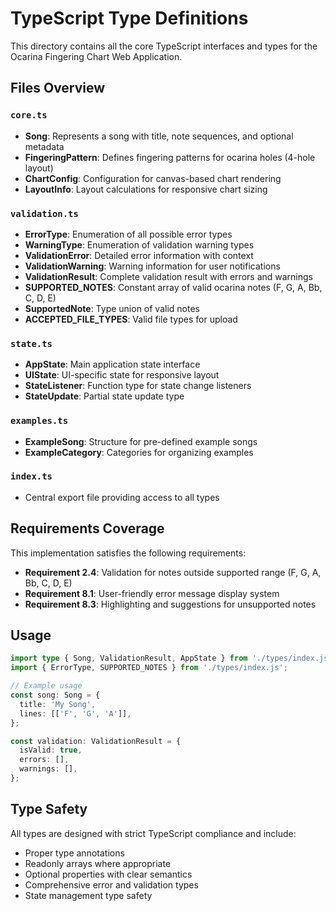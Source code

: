 # TypeScript Type Definitions

This directory contains all the core TypeScript interfaces and types for the Ocarina Fingering Chart Web Application.

## Files Overview

### `core.ts`

- **Song**: Represents a song with title, note sequences, and optional metadata
- **FingeringPattern**: Defines fingering patterns for ocarina holes (4-hole layout)
- **ChartConfig**: Configuration for canvas-based chart rendering
- **LayoutInfo**: Layout calculations for responsive chart sizing

### `validation.ts`

- **ErrorType**: Enumeration of all possible error types
- **WarningType**: Enumeration of validation warning types
- **ValidationError**: Detailed error information with context
- **ValidationWarning**: Warning information for user notifications
- **ValidationResult**: Complete validation result with errors and warnings
- **SUPPORTED_NOTES**: Constant array of valid ocarina notes (F, G, A, Bb, C, D, E)
- **SupportedNote**: Type union of valid notes
- **ACCEPTED_FILE_TYPES**: Valid file types for upload

### `state.ts`

- **AppState**: Main application state interface
- **UIState**: UI-specific state for responsive layout
- **StateListener**: Function type for state change listeners
- **StateUpdate**: Partial state update type

### `examples.ts`

- **ExampleSong**: Structure for pre-defined example songs
- **ExampleCategory**: Categories for organizing examples

### `index.ts`

- Central export file providing access to all types

## Requirements Coverage

This implementation satisfies the following requirements:

- **Requirement 2.4**: Validation for notes outside supported range (F, G, A, Bb, C, D, E)
- **Requirement 8.1**: User-friendly error message display system
- **Requirement 8.3**: Highlighting and suggestions for unsupported notes

## Usage

```typescript
import type { Song, ValidationResult, AppState } from './types/index.js';
import { ErrorType, SUPPORTED_NOTES } from './types/index.js';

// Example usage
const song: Song = {
  title: 'My Song',
  lines: [['F', 'G', 'A']],
};

const validation: ValidationResult = {
  isValid: true,
  errors: [],
  warnings: [],
};
```

## Type Safety

All types are designed with strict TypeScript compliance and include:

- Proper type annotations
- Readonly arrays where appropriate
- Optional properties with clear semantics
- Comprehensive error and validation types
- State management type safety
